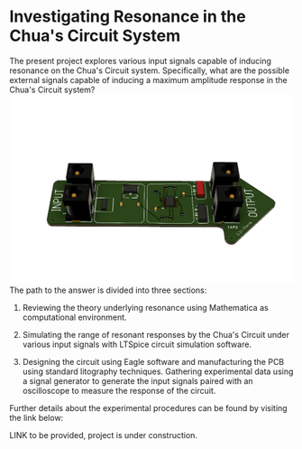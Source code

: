 # Investigating Resonance in the Chua's Circuit System 

The present project explores various input signals capable of inducing resonance on the Chua's Circuit system. Specifically, what are the possible external signals capable of inducing a maximum amplitude response in the Chua's Circuit system? 
![picture](https://github.com/GabStP13rr3/ResonanceChuasCircuit/blob/main/Chua_PCB%20v3.png) 
The path to the answer is divided into three sections:

1) Reviewing the theory underlying resonance using Mathematica as computational environment. 

2) Simulating the range of resonant responses by the Chua's Circuit under various input signals with LTSpice circuit simulation software. 

3) Designing the circuit using Eagle software and manufacturing the PCB using standard litography techniques. Gathering experimental data using a signal generator to generate the input signals paired with an oscilloscope to measure the response of the circuit. 

Further details about the experimental procedures can be found by visiting the link below:

LINK to be provided, project is under construction. 
